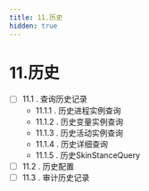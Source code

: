 ```yaml
---
title: 11.历史
hidden: true
---
```


# 11.历史

- [ ] 11.1 . 查询历史记录
  - 11.1.1 . 历史进程实例查询
  - 11.1.2 . 历史变量实例查询
  - 11.1.3 . 历史活动实例查询
  - 11.1.4 . 历史详细查询
  - 11.1.5 . 历史SkinStanceQuery
- [ ] 11.2 . 历史配置
- [ ] 11.3 . 审计历史记录
